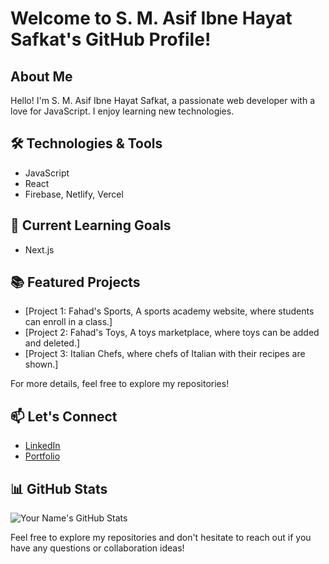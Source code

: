 # Welcome to S. M. Asif Ibne Hayat Safkat's GitHub Profile!

## About Me

Hello! I'm S. M. Asif Ibne Hayat Safkat, a passionate web developer with a love for JavaScript. I enjoy learning new technologies.

## 🛠️ Technologies & Tools

- JavaScript
- React
- Firebase, Netlify, Vercel

## 🌱 Current Learning Goals

- Next.js

## 📚 Featured Projects

- [Project 1: Fahad's Sports, A sports academy website, where students can enroll in a class.]
- [Project 2: Fahad's Toys, A toys marketplace, where toys can be added and deleted.]
- [Project 3: Italian Chefs, where chefs of Italian with their recipes are shown.]

For more details, feel free to explore my repositories!

## 📫 Let's Connect

- [LinkedIn](https://www.linkedin.com/in/s-m-asif-ibne-hayat-safkat-b422a7257/)
- [Portfolio](https://portfolio-asif-fahad.netlify.app/)

## 📊 GitHub Stats

![Your Name's GitHub Stats](https://github-readme-stats.vercel.app/api?username=asif-fahad&show_icons=true&theme=radical)


Feel free to explore my repositories and don't hesitate to reach out if you have any questions or collaboration ideas!


<!--
**asif-fahad/asif-fahad** is a ✨ _special_ ✨ repository because its `README.md` (this file) appears on your GitHub profile.

Here are some ideas to get you started:

- 🔭 I’m currently working on ...
- 🌱 I’m currently learning ...
- 👯 I’m looking to collaborate on ...
- 🤔 I’m looking for help with ...
- 💬 Ask me about ...
- 📫 How to reach me: ...
- 😄 Pronouns: ...
- ⚡ Fun fact: ...
-->
